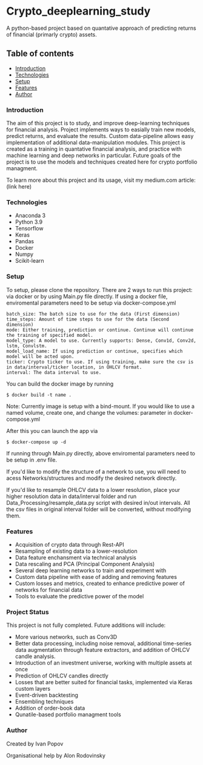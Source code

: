 # Crypto_deeplearning_study

A python-based project based on quantative approach of predicting returns of financial (primarly crypto) assets.

## Table of contents

* [Introduction](#Introduction)
* [Technologies](#technologies)
* [Setup](#setup)
* [Features](#features)
* [Author](#Author)

### Introduction

The aim of this project is to study, and improve deep-learning techniques for financial analysis. Project implements ways to easially train new models, predict returns,
and evaluate the results. Custom data-pipeline allows easy implementation of additional data-manipulation modules. This project is created as a training in quantative 
financial analysis, and practice with machine learning and deep networks in particular. Future goals of the project is to use the models and techniques created here for
crypto portfolio managment.

To learn more about this project and its usage, visit my medium.com article: (link here)

### Technologies

* Anaconda 3
* Python 3.9
* Tensorflow 
* Keras
* Pandas
* Docker
* Numpy
* Scikit-learn

### Setup

To setup, please clone the repository.
There are 2 ways to run this project: via docker or by using Main.py file directly.
If using a docker file, enviromental parameters need to be setup via docker-compose.yml
```
batch_size: The batch size to use for the data (First dimension)
time_steps: Amount of time steps to use for the data (Second dimension)
mode: Either training, prediction or continue. Continue will continue the training of specified model.
model_type: A model to use. Currently supports: Dense, Conv1d, Conv2d, lstm, Convlstm.
model_load_name: If using prediction or continue, specifies which model will be acted upon.
ticker: Crypto ticker to use. If using training, make sure the csv is in data/interval/ticker location, in OHLCV format.
interval: The data interval to use.
```


You can build the docker image by running
```
$ docker build -t name .
```
Note: Currently image is setup with a bind-mount. If you would like to use a named volume, create one, and change the volumes: parameter in docker-compose.yml

After this you can launch the app via
```
$ docker-compose up -d
```

If running through Main.py directly, above enviromental parameters need to be setup in .env file.

If you'd like to modify the structure of a network to use, you will need to acess Networks/structures and modify the desired network directly.

If you'd like to resample OHLCV data to a lower resolution, place your higher resolution data in data/interval folder and run Data_Processing/resample_data.py script
with desired in/out intervals. All the csv files in original interval folder will be converted, without modifying them.

### Features

* Acquisition of crypto data through Rest-API
* Resampling of existing data to a lower-resolution
* Data feature enchansment via technical analysis
* Data rescaling and PCA (Principal Component Analysis)
* Several deep learning networks to train and experiment with
* Custom data pipeline with ease of adding and removing features
* Custom losses and metrics, created to enhance predictive power of networks for financial data
* Tools to evaluate the predictive power of the model

### Project Status
This project is not fully completed.
Future additions will include:

* More various networks, such as Conv3D
* Better data processing, including noise removal, additional time-series data augmentation through feature extractors, and addition of OHLCV candle analysis.
* Introduction of an investment universe, working with multiple assets at once
* Prediction of OHLCV candles directly
* Losses that are better suited for financial tasks, implemented via Keras custom layers
* Event-driven backtesting
* Ensembling techniques
* Addition of order-book data
* Qunatile-based portfolio managment tools

### Author

Created by Ivan Popov

Organisational help by Alon Rodovinsky
